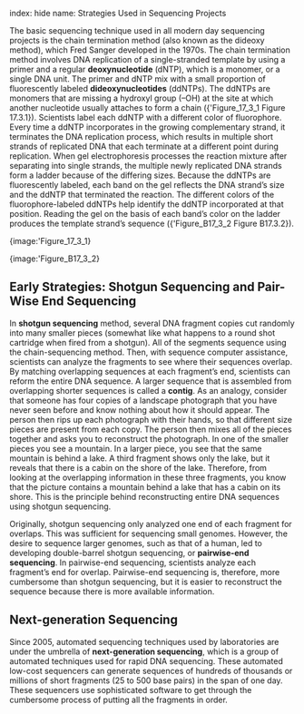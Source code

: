 index: hide
name: Strategies Used in Sequencing Projects

The basic sequencing technique used in all modern day sequencing projects is the chain termination method (also known as the dideoxy method), which Fred Sanger developed in the 1970s. The chain termination method involves DNA replication of a single-stranded template by using a primer and a regular  **deoxynucleotide** (dNTP), which is a monomer, or a single DNA unit. The primer and dNTP mix with a small proportion of fluorescently labeled  **dideoxynucleotides** (ddNTPs). The ddNTPs are monomers that are missing a hydroxyl group (–OH) at the site at which another nucleotide usually attaches to form a chain ({'Figure_17_3_1 Figure 17.3.1}). Scientists label each ddNTP with a different color of fluorophore. Every time a ddNTP incorporates in the growing complementary strand, it terminates the DNA replication process, which results in multiple short strands of replicated DNA that each terminate at a different point during replication. When gel electrophoresis processes the reaction mixture after separating into single strands, the multiple newly replicated DNA strands form a ladder because of the differing sizes. Because the ddNTPs are fluorescently labeled, each band on the gel reflects the DNA strand’s size and the ddNTP that terminated the reaction. The different colors of the fluorophore-labeled ddNTPs help identify the ddNTP incorporated at that position. Reading the gel on the basis of each band’s color on the ladder produces the template strand’s sequence ({'Figure_B17_3_2 Figure B17.3.2}).


{image:'Figure_17_3_1}
        


{image:'Figure_B17_3_2}
        

## Early Strategies: Shotgun Sequencing and Pair-Wise End Sequencing

In  **shotgun sequencing** method, several DNA fragment copies cut randomly into many smaller pieces (somewhat like what happens to a round shot cartridge when fired from a shotgun). All of the segments sequence using the chain-sequencing method. Then, with sequence computer assistance, scientists can analyze the fragments to see where their sequences overlap. By matching overlapping sequences at each fragment’s  end, scientists can reform the entire DNA sequence. A larger sequence that is assembled from overlapping shorter sequences is called a  **contig**. As an analogy, consider that someone has four copies of a landscape photograph that you have never seen before and know nothing about how it should appear. The person then rips up each photograph with their hands, so that different size pieces are present from each copy. The person then mixes all of the pieces together and asks you to reconstruct the photograph. In one of the smaller pieces you see a mountain. In a larger piece, you see that the same mountain is behind a lake. A third fragment shows only the lake, but it reveals that there is a cabin on the shore of the lake. Therefore, from looking at the overlapping information in these three fragments, you know that the picture contains a mountain behind a lake that has a cabin on its shore. This is the principle behind reconstructing entire DNA sequences using shotgun sequencing.

Originally, shotgun sequencing only analyzed one end of each fragment for overlaps. This was sufficient for sequencing small genomes. However, the desire to sequence larger genomes, such as that of a human, led to developing double-barrel shotgun sequencing, or  **pairwise-end sequencing**. In pairwise-end sequencing, scientists analyze each fragment’s end for overlap. Pairwise-end sequencing is, therefore, more cumbersome than shotgun sequencing, but it is easier to reconstruct the sequence because there is more available information.

## Next-generation Sequencing

Since 2005, automated sequencing techniques used by laboratories are under the umbrella of  **next-generation sequencing**, which is a group of automated techniques used for rapid DNA sequencing. These automated low-cost sequencers can generate sequences of hundreds of thousands or millions of short fragments (25 to 500 base pairs) in the span of one day. These sequencers use sophisticated software to get through the cumbersome process of putting all the fragments in order.
